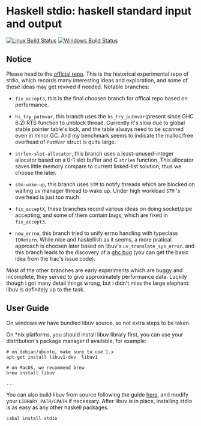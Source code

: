 Haskell stdio: haskell standard input and output
================================================

[![Linux Build Status](https://img.shields.io/travis/winterland1989/stdio/master.svg?label=Linux%20build)](https://travis-ci.org/winterland1989/stdio)
[![Windows Build Status](https://img.shields.io/appveyor/ci/winterland1989/stdio/master.svg?label=Windows%20build)](https://ci.appveyor.com/project/winterland1989/stdio/branch/master)

Notice
------

Please head to the [official repo](https://github.com/haskell-stdio/stdio). This is the historical experimental repo of stdio, which records many interesting ideas and exploration, and some of these ideas may get revived if needed. Notable branches:

+ `fix_accept3`, this is the final choosen branch for offical repo based on performance.

+ `hs_try_putmvar`, this branch uses the `hs_try_putmvar`(present since GHC 8.2) RTS function to unblock thread. Currently it's slow due to global stable pointer table's lock, and the table always need to be scanned even in minor GC. And my benchmark seems to indicate the malloc/free overhead of `PutMVar` struct is quite large.

+ `strlen-slot-allocator`, this branch uses a least-unused-integer allocator based on a 0-1 slot buffer and C `strlen` function. This allocator saves little memory compare to current linked-list solution, thus we choose the later.

+ `stm-wake-up`, this branch uses `STM` to notify threads which are blocked on waiting uv manager thread to wake up. Under high workload `STM` 's overhead is just too much.

+ `fix_acceptX`, these branches record various ideas on doing socket/pipe accepting, and some of them contain bugs, which are fixed in `fix_accept3`.

+ `new_errno`, this branch tried to unify errno handling with typeclass `IOReturn`. While nice and haskellish as it seems, a more pratical approach is choosen later based on libuv's `uv_translate_sys_error`. and this branch leads to the discovery of a [ghc bug](https://ghc.haskell.org/trac/ghc/ticket/14125) (you can get the basic idea from the trac's issue code).

Most of the other branches are early experiments which are buggy and incomplete, they served to give approximately performance data. Luckily though i got many detail things wrong, but i didn't miss the large elephant: libuv is definitely up to the task.

User Guide
----------

On windows we have bundled libuv source, so not extra steps to be taken.

On \*nix platforms, you should install libuv library first, you can use your distribution's package manager if available, for example:

```
# on debian/ubuntu, make sure to use 1.x
apt-get install libuv1-dev  libuv1

# on MacOS, we recommend brew
brew install libuv

...
```

You can also build libuv from source following the guide [here](https://github.com/libuv/libuv#build-instructions), and modify your `LIBRARY_PATH/CPATH` if necessary. After libuv is in place, installing stdio is as easy as any other haskell packages.

```
cabal install stdio
```
